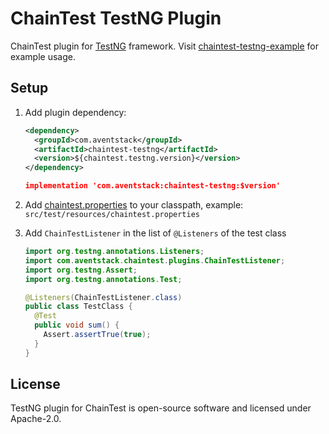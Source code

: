 # ChainTest TestNG Plugin

ChainTest plugin for [TestNG](https://testng.org/) framework.  Visit [chaintest-testng-example](https://github.com/anshooarora/chaintest/tree/main/examples/chaintest-testng-example) for example usage.

## Setup

1. Add plugin dependency:

    ```xml
    <dependency>
      <groupId>com.aventstack</groupId>
      <artifactId>chaintest-testng</artifactId>
      <version>${chaintest.testng.version}</version>
    </dependency>
    ```

    ```json
    implementation 'com.aventstack:chaintest-testng:$version'
    ```

1. Add [chaintest.properties](https://github.com/anshooarora/chaintest/blob/main/Config.md) to your classpath, example: `src/test/resources/chaintest.properties`

1. Add `ChainTestListener` in the list of `@Listeners` of the test class

    ```java
    import org.testng.annotations.Listeners;
    import com.aventstack.chaintest.plugins.ChainTestListener;
    import org.testng.Assert;
    import org.testng.annotations.Test;

    @Listeners(ChainTestListener.class)
    public class TestClass { 
      @Test
      public void sum() {
        Assert.assertTrue(true);
      }
    }
    ```

## License

TestNG plugin for ChainTest is open-source software and licensed under Apache-2.0.
